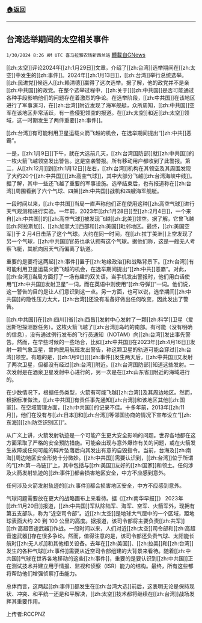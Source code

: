 ###  [:house:返回](README.md)
---


## 台湾选举期间的太空相关事件
`1/30/2024 8:26 AM UTC 喜马拉雅农场新西兰站` [轉載自GNews](https://gnews.org/articles/2265546)

[[zh:太空]]评论2024年[[zh:1月29日]]文章，介绍了[[zh:台湾]]选举期间在[[zh:太空]]中发生的[[zh:事件]]。2024年[[zh:1月13日]]，[[zh:台湾]]举行总统选举。[[zh:民进党]]候选人[[zh:赖清德]]赢得了这次选举。据了解，他的政党并不是亲[[zh:中共国]]的政党。在整个选举过程中，[[zh:关于]][[zh:中共国]]是否可能通过各种手段影响他们的问题存在着激烈的争论。在选举阶段，[[zh:中共国]]在该地区进行了军事演习，在[[zh:台湾]]附近发现了海军舰艇，众所周知，[[zh:中共国]]空军在该地区非常活跃，有一些侵犯领空的报道。在[[zh:太空]]和近[[zh:太空]]领域，这一时期发生了两件重要[[zh:事件]]。 

 

[[zh:台湾]]有可能利用卫星运载火箭飞越的机会，在选举期间提出“[[zh:中共]]恶霸”。 

一是，[[zh:1月9日]]下午，就在大选前几天，[[zh:台湾国防部]]就[[zh:中共国]]的一枚火箭飞越领空发出警告。这是空袭警报。所有移动用户都收到了此警报。第二，从[[zh:12月]]到[[zh:1月12日]]左右，[[zh:台湾]]机构在其领空及其周围发现了大约20个[[zh:中共国]][[zh:高空气球]]，其中大部分飞越[[zh:台湾海峡中线]]。据了解，其中一些还飞越了重要的军事设施。选举结束后，也有报道称在[[zh:台湾]]周围看到了六个气球、四架[[zh:中共国]]战机和四艘海军舰艇。 

 

一段时间以来，[[zh:中共国]]当局一直声称他们正在使用这种[[zh:高空气球]]进行天气观测和进行实验。一年前，2023年[[zh:1月28日]]至[[zh:2月4日]]，一个来自[[zh:中共国]]的[[zh:高空气球]]被发现飞越[[zh:北美]]领空。据了解，它曾飞越[[zh:阿拉斯加]]、[[zh:加拿大]]西部和[[zh:美国]]毗邻地区。最终，[[zh:美国空军]]于 2 月4日击落了这个气球。大约在同一时间，在[[zh:拉丁美洲]]上空发现了另一个气球，[[zh:中共国]]官员也承认拥有这个气球。据他们称，这是一艘无人考察飞艇，其航向因天气而偏离了轨道。 

 

重要的是要将这两起[[zh:事件]]置于[[zh:地缘政治]]和战略背景下。[[zh:台湾]]有可能利用卫星运载火箭飞越的机会，在选举期间提出“[[zh:中共]]恶霸”。对此，[[zh:台湾]]当局方面打了一场有趣的双关语。当手机发出警报时，他们用白话使用“[[zh:中共国]]发射卫星”一词，而在英语中则使用“[[zh:导弹]]”一词。他们说，这一警告的目的是让人们意识到这一点。另一方面，也可以说，选举期间[[zh:中共国]]的隐性压力太大，[[zh:台湾]]还没有准备好做出任何改变，因此发出了警告。 

 

[[zh:中共国]]在[[zh:四川]]省[[zh:西昌]]发射中心发射了一颗[[zh:科学]]卫星（爱因斯坦探测器任务）。这枚火箭飞越了[[zh:台湾]]岛屿的南部。有可能（没有明确的信息），没有通过例行发布的飞行员通知（NOTAM）向[[zh:台湾]]发出事先警告。然而，在早些时候的一些场合，比如[[zh:中共国]]在2023年[[zh:4月16日]]发射一颗气象卫星，曾向民用航班发出警告，称这颗卫星的轨道可能会穿过[[zh:台湾]]领空。有趣的是，[[zh:1月9日]][[zh:事件]]发生两天后，[[zh:中共国]]又发射了两次卫星，但都没有经过[[zh:台湾]]附近。[[zh:台湾国防部]]知道这些发射。一次发射是在酒泉卫星发射中心进行的，另一次是在[[zh:山东省]]附近的海域进行的。 

 

在少数情况下，根据任务类型，火箭有可能飞越[[zh:台湾]]及其周边地区。然而，根据标准做法，[[zh:中共国]]有责任事先通知[[zh:台湾]]和该地区其他[[zh:国家]]。在空域管理方面，[[zh:中共国]]的记录不佳。十多年前，2013年[[zh:11月]]，他们在没有与[[zh:日本]]和[[zh:台湾]]等邻国协商的情况下宣布设立“[[zh:东海]][[zh:防空识别区]]”。 

 

从广义上讲，火箭发射轨迹是一个可能产生更大安全影响的问题。世界各地都在这方面采取了严格的安全预防措施。可能会出现与意外爆炸有关的问题，或在火箭发生故障或任何可能的碎片坠落后向其发出有意的自毁指令。当前，台海及[[zh:南海]]周边地区安全形势十分微妙。[[zh:中共国]]需要认识到，[[zh:台湾]]位于所谓的“[[zh:第一岛链]]”上，其中包括与[[zh:美国]]友好的[[zh:国家]]和领土。任何涉及火箭发射轨迹的[[zh:事件]]都会损害地区安全，中方不应感到意外。 

 

任何涉及火箭发射轨迹的[[zh:事件]]都会损害地区安全，中方不应感到意外。 

气球问题需要放在更大的战略画布上来看待。据《[[zh:南华早报]]》 2023年[[zh:11月20日]]报道，[[zh:中共国]]军队除陆军、海军、空军、火箭军外，现拥有第五支部队，称为“近空司令部”。近[[zh:太空]]是地球大气层中的一个区域，距地球表面大约 20 到 100 公里的高度。据报道，该司令部将主要负责[[zh:共军]][[zh:高超音速武器]]作战。一段时间以来，人们对近[[zh:太空]]司令部和[[zh:高超音速武器]]存在很多争论。然而，值得注意的是，该司令部还负责气球、太阳能长航时[[zh:无人机]]和其他相关设备。去年在[[zh:美国]]、[[zh:拉美]]和[[zh:台湾]]发生的各种气球[[zh:事件]]需要从近空司令部组建的大背景来看待。随着[[zh:中共国]]气球在世界各地移动的这些[[zh:事件]]，重要的是要认识到[[zh:中共国]]正在测试技术并建立用于情报、监视和侦察（ISR）能力的结构。最终，所有这些都将帮助他们增强侦察打击能力。 

 

总体而言，这两起[[zh:事件]]都发生在[[zh:台湾大选]]前后，这表明无论是保持现状、冲突、和平统一还是和平解决，[[zh:太空]]技术都将继续在[[zh:台湾]]战场发挥其重要作用。

上传者:RCCPNZ
